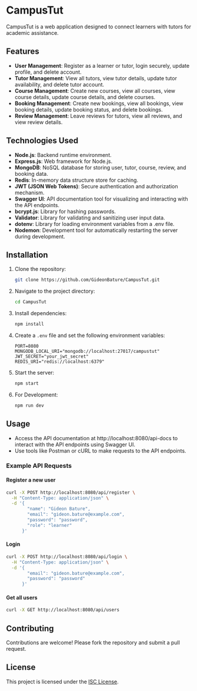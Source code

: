 # CampusTut

CampusTut is a web application designed to connect learners with tutors for academic assistance.

## Features

- **User Management**: Register as a learner or tutor, login securely, update profile, and delete account.
- **Tutor Management**: View all tutors, view tutor details, update tutor availability, and delete tutor account.
- **Course Management**: Create new courses, view all courses, view course details, update course details, and delete courses.
- **Booking Management**: Create new bookings, view all bookings, view booking details, update booking status, and delete bookings.
- **Review Management**: Leave reviews for tutors, view all reviews, and view review details.

## Technologies Used

- **Node.js**: Backend runtime environment.
- **Express.js**: Web framework for Node.js.
- **MongoDB**: NoSQL database for storing user, tutor, course, review, and booking data.
- **Redis**: In-memory data structure store for caching.
- **JWT (JSON Web Tokens)**: Secure authentication and authorization mechanism.
- **Swagger UI**: API documentation tool for visualizing and interacting with the API endpoints.
- **bcrypt.js**: Library for hashing passwords.
- **Validator**: Library for validating and sanitizing user input data.
- **dotenv**: Library for loading environment variables from a .env file.
- **Nodemon**: Development tool for automatically restarting the server during development.

## Installation

1. Clone the repository:

    ```bash
    git clone https://github.com/GideonBature/CampusTut.git
    ```

2. Navigate to the project directory:

    ```bash
    cd CampusTut
    ```

3. Install dependencies:

    ```bash
    npm install
    ```

4. Create a `.env` file and set the following environment variables:

    ```plaintext
    PORT=8080
    MONGODB_LOCAL_URI="mongodb://localhost:27017/campustut"
    JWT_SECRET="your_jwt_secret"
    REDIS_URI="redis://localhost:6379"
    ```

5. Start the server:

    ```bash
    npm start
    ```

6. For Development:

    ```bash
    npm run dev
    ```

## Usage

- Access the API documentation at http://localhost:8080/api-docs to interact with the API endpoints using Swagger UI.
- Use tools like Postman or cURL to make requests to the API endpoints.

### Example API Requests

#### Register a new user

```bash
curl -X POST http://localhost:8080/api/register \
  -H "Content-Type: application/json" \
  -d '{
        "name": "Gideon Bature",
        "email": "gideon.bature@example.com",
        "password": "password",
        "role": "learner"
      }'
```

#### Login

```bash
curl -X POST http://localhost:8080/api/login \
  -H "Content-Type: application/json" \
  -d '{
        "email": "gideon.bature@example.com",
        "password": "password"
      }'
```

#### Get all users
```bash
curl -X GET http://localhost:8080/api/users
```

## Contributing

Contributions are welcome! Please fork the repository and submit a pull request.

## License

This project is licensed under the [ISC License](LICENSE).
